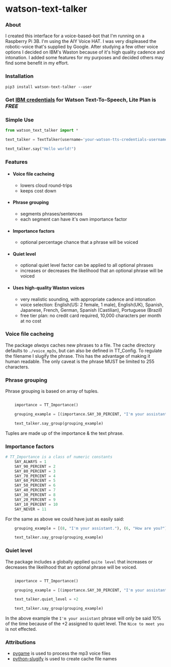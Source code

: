 # watson-text-talker

### About
I created this interface for a voice-based-bot that I'm running on a Raspberry Pi 3B. I'm using the AIY Voice HAT. I was very displeased the robotic-voice that's supplied by Google. After studying a few other voice options I decided on IBM's Waston because of it's high quality cadence and intonation. I added some features for my purposes and decided others may find some benefit in my effort.

### Installation

    pip3 install watson-text-talker --user

### Get [IBM credentials](https://console.bluemix.net/catalog/services/text-to-speech) for Watson Text-To-Speech, Lite Plan is *FREE*

### Simple Use

```python
from watson_text_talker import *

text_talker = TextTalker(username='your-watson-tts-credentials-username', password='your-watson-tts-credentials-password')

text_talker.say("Hello world!")
```

### Features

* #### Voice file cacheing
    - lowers cloud round-trips
    - keeps cost down
* #### Phrase grouping
    - segments phrases/sentences
    - each segment can have it's own importance factor
* #### Importance factors
    - optional percentage chance that a phrase will be voiced
* #### Quiet level
    - optional quiet level factor can be applied to all optional phrases
    - increases or decreases the likelihood that an optional phrase will be voiced
* #### Uses high-quality Waston voices
    - very realistic sounding, with appropriate cadence and intonation
    - voice selection: English(US: 2 female, 1 male), English(UK), Spanish, Japanese, French, German, Spanish (Castilian), Portuguese (Brazil)
    - free tier plan: no credit card required, 10,000 characters per month at no cost

### Voice file cacheing
The package *always* caches new phrases to a file. The cache directory defaults to `./voice_mp3s`, but can also be defined in TT_Config. To regulate the filename I slugify the phrase. This has the advantage of making it human readable. The only caveat is the phrase MUST be limited to 255 characters.

### Phrase grouping
Phrase grouping is based on array of tuples.

```python

    importance = TT_Importance()

    grouping_example = [(importance.SAY_30_PERCENT, "I'm your assistant."), (importance.SAY_50_PERCENT, "How are you?"), (importance.SAY_ALWAYS, "Nice to meet you") ]

    text_talker.say_group(grouping_example)
```

Tuples are made up of the importance & the text phrase.

### Importance factors
```python
# TT_Importance is a class of numeric constants
    SAY_ALWAYS = 1
    SAY_90_PERCENT = 2
    SAY_80_PERCENT = 3
    SAY_70_PERCENT = 4
    SAY_60_PERCENT = 5
    SAY_50_PERCENT = 6
    SAY_40_PERCENT = 7
    SAY_30_PERCENT = 8
    SAY_20_PERCENT = 9
    SAY_10_PERCENT = 10
    SAY_NEVER = 11
```

For the same as above we could have just as easily said:
```python
    grouping_example = [(8, "I'm your assistant."), (6, "How are you?"), (1, "Nice to meet you") ]

    text_talker.say_group(grouping_example)
```

### Quiet level
The package includes a globally applied `quite level` that increases or decreases the likelihood that an optional phrase will be voiced.

```python

    importance = TT_Importance()

    grouping_example = [(importance.SAY_30_PERCENT, "I'm your assistant."), (importance.SAY_ALWAYS, "Nice to meet you") ]

    text_talker.quiet_level = +2

    text_talker.say_group(grouping_example)
```

In the above example the `I'm your assistant` phrase will only be said 10% of the time because of the +2 assigned to quiet level. The `Nice to meet you` is not effected.

### Attributions

* [pygame](https://github.com/pygame/pygame) is used to process the mp3 voice files
* [python-slugify](https://github.com/un33k/python-slugify) is used to create cache file names




